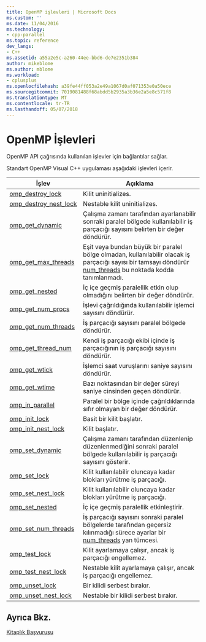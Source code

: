 ```yaml
---
title: OpenMP işlevleri | Microsoft Docs
ms.custom: ''
ms.date: 11/04/2016
ms.technology:
- cpp-parallel
ms.topic: reference
dev_langs:
- C++
ms.assetid: a55a2e5c-a260-44ee-bbd6-de7e2351b384
author: mikeblome
ms.author: mblome
ms.workload:
- cplusplus
ms.openlocfilehash: a39fe44ff053a2e49a1067d0af071353e0a50ece
ms.sourcegitcommit: 7019081488f68abdd5b2935a3b36e2a5e8c571f8
ms.translationtype: MT
ms.contentlocale: tr-TR
ms.lasthandoff: 05/07/2018
---
```

# <a name="openmp-functions"></a>OpenMP İşlevleri
OpenMP API çağrısında kullanılan işlevler için bağlantılar sağlar.  
  
 Standart OpenMP Visual C++ uygulaması aşağıdaki işlevleri içerir.  
  
|İşlev|Açıklama|  
|--------------|-----------------|  
|[omp_destroy_lock](../../../parallel/openmp/reference/omp-destroy-lock.md)|Kilit uninitializes.|  
|[omp_destroy_nest_lock](../../../parallel/openmp/reference/omp-destroy-nest-lock.md)|Nestable kilit uninitializes.|  
|[omp_get_dynamic](../../../parallel/openmp/reference/omp-get-dynamic.md)|Çalışma zamanı tarafından ayarlanabilir sonraki paralel bölgede kullanılabilir iş parçacığı sayısını belirten bir değer döndürür.|  
|[omp_get_max_threads](../../../parallel/openmp/reference/omp-get-max-threads.md)|Eşit veya bundan büyük bir paralel bölge olmadan, kullanılabilir olacak iş parçacığı sayısı bir tamsayı döndürür [num_threads](../../../parallel/openmp/reference/num-threads.md) bu noktada kodda tanımlanmadı.|  
|[omp_get_nested](../../../parallel/openmp/reference/omp-get-nested.md)|İç içe geçmiş paralellik etkin olup olmadığını belirten bir değer döndürür.|  
|[omp_get_num_procs](../../../parallel/openmp/reference/omp-get-num-procs.md)|İşlevi çağrıldığında kullanılabilir işlemci sayısını döndürür.|  
|[omp_get_num_threads](../../../parallel/openmp/reference/omp-get-num-threads.md)|İş parçacığı sayısını paralel bölgede döndürür.|  
|[omp_get_thread_num](../../../parallel/openmp/reference/omp-get-thread-num.md)|Kendi iş parçacığı ekibi içinde iş parçacığının iş parçacığı sayısını döndürür.|  
|[omp_get_wtick](../../../parallel/openmp/reference/omp-get-wtick.md)|İşlemci saat vuruşlarını saniye sayısını döndürür.|  
|[omp_get_wtime](../../../parallel/openmp/reference/omp-get-wtime.md)|Bazı noktasından bir değer süreyi saniye cinsinden geçen döndürür.|  
|[omp_in_parallel](../../../parallel/openmp/reference/omp-in-parallel.md)|Paralel bir bölge içinde çağrıldıklarında sıfır olmayan bir değer döndürür.|  
|[omp_init_lock](../../../parallel/openmp/reference/omp-init-lock.md)|Basit bir kilit başlatır.|  
|[omp_init_nest_lock](../../../parallel/openmp/reference/omp-init-nest-lock.md)|Kilit başlatır.|  
|[omp_set_dynamic](../../../parallel/openmp/reference/omp-set-dynamic.md)|Çalışma zamanı tarafından düzenlenip düzenlenmediğini sonraki paralel bölgede kullanılabilir iş parçacığı sayısını gösterir.|  
|[omp_set_lock](../../../parallel/openmp/reference/omp-set-lock.md)|Kilit kullanılabilir oluncaya kadar blokları yürütme iş parçacığı.|  
|[omp_set_nest_lock](../../../parallel/openmp/reference/omp-set-nest-lock.md)|Kilit kullanılabilir oluncaya kadar blokları yürütme iş parçacığı.|  
|[omp_set_nested](../../../parallel/openmp/reference/omp-set-nested.md)|İç içe geçmiş paralellik etkinleştirir.|  
|[omp_set_num_threads](../../../parallel/openmp/reference/omp-set-num-threads.md)|İş parçacığı sayısını sonraki paralel bölgelerde tarafından geçersiz kılınmadığı sürece ayarlar bir [num_threads](../../../parallel/openmp/reference/num-threads.md) yan tümcesi.|  
|[omp_test_lock](../../../parallel/openmp/reference/omp-test-lock.md)|Kilit ayarlamaya çalışır, ancak iş parçacığı engellemez.|  
|[omp_test_nest_lock](../../../parallel/openmp/reference/omp-test-nest-lock.md)|Nestable kilit ayarlamaya çalışır, ancak iş parçacığı engellemez.|  
|[omp_unset_lock](../../../parallel/openmp/reference/omp-unset-lock.md)|Bir kilidi serbest bırakır.|  
|[omp_unset_nest_lock](../../../parallel/openmp/reference/omp-unset-nest-lock.md)|Nestable bir kilidi serbest bırakır.|  
  
## <a name="see-also"></a>Ayrıca Bkz.  
 [Kitaplık Başvurusu](../../../parallel/openmp/reference/openmp-library-reference.md)